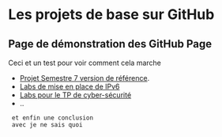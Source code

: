 # Les projets de base sur GitHub

## Page de démonstration des GitHub Page

Ceci et un test pour voir comment cela marche

- [Projet Semestre 7 version de référence](https://github.com/chavinje/S7-projet/).
- [Labs de mise en place de IPv6](https://github.com/chavinje/css_tp_ipv6/)
- [Labs pour le TP de cyber-sécurité](https://github.com/chavinje/css_tp_securite/)
- ..

```
 et enfin une conclusion
 avec je ne sais quoi
```

